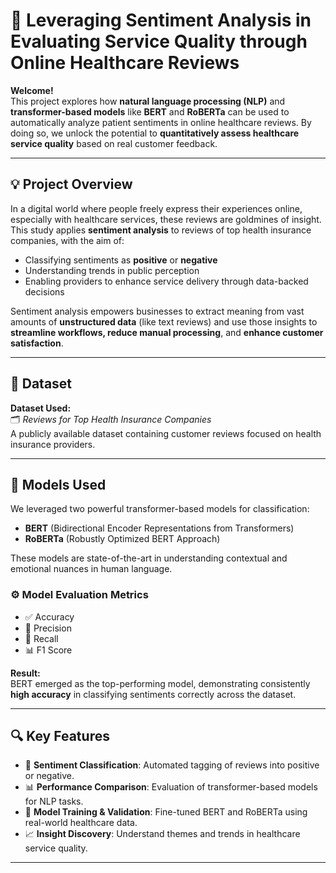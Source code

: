 # 🏥 Leveraging Sentiment Analysis in Evaluating Service Quality through Online Healthcare Reviews

**Welcome!**  
This project explores how **natural language processing (NLP)** and **transformer-based models** like **BERT** and **RoBERTa** can be used to automatically analyze patient sentiments in online healthcare reviews. By doing so, we unlock the potential to **quantitatively assess healthcare service quality** based on real customer feedback.

---

## 💡 Project Overview

In a digital world where people freely express their experiences online, especially with healthcare services, these reviews are goldmines of insight. This study applies **sentiment analysis** to reviews of top health insurance companies, with the aim of:

- Classifying sentiments as **positive** or **negative**
- Understanding trends in public perception
- Enabling providers to enhance service delivery through data-backed decisions

Sentiment analysis empowers businesses to extract meaning from vast amounts of **unstructured data** (like text reviews) and use those insights to **streamline workflows, reduce manual processing**, and **enhance customer satisfaction**.

---

## 📂 Dataset

**Dataset Used:**  
🗂️ *Reviews for Top Health Insurance Companies*  
A publicly available dataset containing customer reviews focused on health insurance providers.

---

## 🧠 Models Used

We leveraged two powerful transformer-based models for classification:

- **BERT** (Bidirectional Encoder Representations from Transformers)
- **RoBERTa** (Robustly Optimized BERT Approach)

These models are state-of-the-art in understanding contextual and emotional nuances in human language.

### ⚙️ Model Evaluation Metrics
- ✅ Accuracy
- 🎯 Precision
- 🔄 Recall
- 📊 F1 Score

**Result:**  
BERT emerged as the top-performing model, demonstrating consistently **high accuracy** in classifying sentiments correctly across the dataset.

---

## 🔍 Key Features

- 📌 **Sentiment Classification**: Automated tagging of reviews into positive or negative.
- 📊 **Performance Comparison**: Evaluation of transformer-based models for NLP tasks.
- 🧩 **Model Training & Validation**: Fine-tuned BERT and RoBERTa using real-world healthcare data.
- 📈 **Insight Discovery**: Understand themes and trends in healthcare service quality.

---



